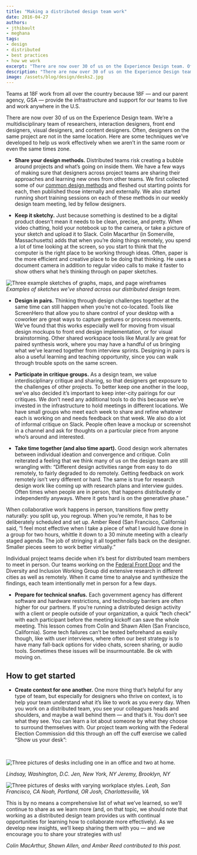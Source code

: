 ```yaml
---
title: "Making a distributed design team work"
date: 2016-04-27
authors:
- jthibault
- meghana
tags:
- design
- distributed
- best practices
- how we work
excerpt: "There are now over 30 of us on the Experience Design team. Often, designers on the same project are not in the same location. Here are some techniques we’ve developed to help us work effectively when we aren’t in the same room or even the same times zone."
description: "There are now over 30 of us on the Experience Design team. Often, designers on the same project are not in the same location. Here are some techniques we’ve developed to help us work effectively when we aren’t in the same room or even the same times zone."
image: /assets/blog/design/desks2.jpg
---
```


Teams at 18F work from all over the country because 18F — and our parent
agency, GSA — provide the infrastructure and support for our teams to
live and work anywhere in the U.S.

There are now over 30 of us on the Experience Design team. We’re a
multidisciplinary team of researchers, interaction designers, front end
designers, visual designers, and content designers. Often, designers on
the same project are not in the same location. Here are some techniques
we’ve developed to help us work effectively when we aren’t in the same
room or even the same times zone.

-   **Share your design methods.** Distributed teams risk creating a bubble around projects and what’s going on inside them. We have a few ways of making sure that designers across project teams are sharing their approaches and learning new ones from other teams. We first collected some of our [common design methods](https://methods.18f.gov/) and fleshed out starting points for each, then published those internally and externally. We also started running short training sessions on each of these methods in our weekly design team meeting, led by fellow designers.

-   **Keep it sketchy.** Just because something is destined to be a digital product doesn’t mean it needs to be clean, precise, and pretty. When video chatting, hold your notebook up to the camera, or take a picture of your sketch and upload it to Slack. Colin Macarthur (in Somerville, Massachusetts) adds that when you’re doing things remotely, you spend a lot of time looking at the screen, so you start to think that the computer is the right place to be working through ideas. Often, paper is the more efficient and creative place to be doing that thinking. He uses a document camera in addition to regular video calls to make it faster to show others what he’s thinking through on paper sketches.

![Three example sketches of graphs, maps, and page wireframes]({{site.baseurl}}/assets/blog/design/sketches.jpg)
*Examples of sketches we’ve shared across our distributed design team.*

-   **Design in pairs.** Thinking through design challenges together at the same time can still happen when you’re not co-located. Tools like ScreenHero that allow you to share control of your desktop with a coworker are great ways to capture gestures or process movements. We’ve found that this works especially well for moving from visual design mockups to front end design implementation, or for visual brainstorming. Other shared workspace tools like Mural.ly are great for paired synthesis work, where you may have a handful of us bringing what we’ve learned together from interview sprints. Designing in pairs is also a useful learning and teaching opportunity, since you can walk through trouble spots on the same screen.

-   **Participate in critique groups.** As a design team, we value interdisciplinary critique and sharing, so that designers get exposure to the challenges of other projects. To better keep one another in the loop, we’ve also decided it’s important to keep inter-city pairings for our critiques. We don’t need any additional tools to do this because we’ve invested in the infrastructure to hold meetings in different locations. We have small groups who meet each week to share and refine whatever each is working on and needs feedback on that week. We also do a lot of informal critique on Slack. People often leave a mockup or screenshot in a channel and ask for thoughts on a particular piece from anyone who’s around and interested.

-   **Take time together (and also time apart).** Good design work alternates between individual ideation and convergence and critique. Colin reiterated a feeling that we think many of us on the design team are still wrangling with: “Different design activities range from easy to do remotely, to fairly degraded to do remotely. Getting feedback on work remotely isn’t very different or hard. The same is true for research design work like coming up with research plans and interview guides. Often times when people are in person, that happens distributedly or independently anyways. Where it gets hard is on the generative phase.”

  When collaborative work happens in person, transitions flow pretty
naturally: you split up, you regroup. When you’re remote, it has to be deliberately scheduled and set up. Amber Reed (San Francisco,
California) said, “I feel most effective when I take a piece of what I
would have done in a group for two hours, whittle it down to a 30
minute meeting with a clearly staged agenda. The job of stringing it
all together falls back on the designer. Smaller pieces seem to work
better virtually.”

  Individual project teams decide when it’s best for distributed team
members to meet in person. Our teams working on the [Federal Front
Door](https://18f.gsa.gov/2016/02/29/informing-the-future-of-the-federal-front-door/)
and the Diversity and Inclusion Working Group did extensive research
in different cities as well as remotely. When it came time to analyse
and synthesize the findings, each team intentionally met in person for
a few days.

-   **Prepare for technical snafus.** Each government agency has different software and hardware restrictions, and technology barriers are often higher for our partners. If you’re running a distributed design activity with a client or people outside of your organization, a quick “tech check” with each participant before the meeting kickoff can save the whole meeting. This lesson comes from Colin and Shawn Allen (San Francisco, California). Some tech failures can’t be tested beforehand as easily though, like with user interviews, where often our best strategy is to have many fall-back options for video chats, screen sharing, or audio tools. Sometimes these issues will be insurmountable. Be ok with moving on.

How to get started
------------------

-   **Create context for one another.** One more thing that’s helpful for any type of team, but especially for designers who thrive on context, is to help your team understand what it’s like to work as you every day. When you work on a distributed team, you see your colleagues heads and shoulders, and maybe a wall behind them — and that’s it. You don’t see what they see. You can learn a lot about someone by what they choose to surround themselves with. Our project team working with the Federal Election Commission did this through an off the cuff exercise we called “Show us your desk”:

<br />

![Three pictures of desks including one in an office and two at home. ]({{site.baseurl}}/assets/blog/design/desks1.jpg)

*Lindsay, Washington, D.C. Jen, New York, NY Jeremy, Brooklyn, NY*

![Three pictures of desks with varying workplace styles.]({{site.baseurl}}/assets/blog/design/desks2.jpg)
*Leah, San Francisco, CA         Noah, Portland, OR		     Josh, Charlottesville, VA*

This is by no means a comprehensive list of what we’ve learned, so we’ll
continue to share as we learn more (and, on that topic, we should note
that working as a distributed design team provides us with continual
opportunities for learning how to collaborate more effectively). As we
develop new insights, we’ll keep sharing them with you — and we
encourage you to share your strategies with us!

*Colin MacArthur, Shawn Allen, and Amber Reed contributed to this post.*

